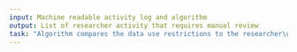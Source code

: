 ```yaml
---
input: Machine readable activity log and algorithm
output: List of researcher activity that requires manual review
task: "Algorithm compares the data use restrictions to the researcher\u2019s purpose"
---
```

